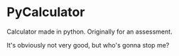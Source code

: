 # PyCalculator
 Calculator made in python. Originally for an assessment.

 It's obviously not very good, but who's gonna stop me?
